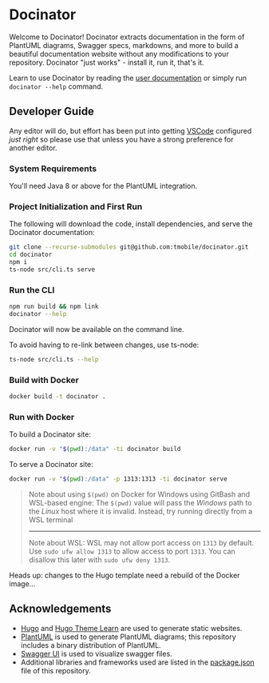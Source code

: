 # Docinator

Welcome to Docinator! Docinator extracts documentation in the form of PlantUML diagrams, Swagger specs, markdowns, and more to build a beautiful documentation website without any modifications to your repository. Docinator "just works" - install it, run it, that's it.

Learn to use Docinator by reading the [user documentation](docs/) or simply run `docinator --help` command.

<!-- TODO 
## User Guide

Docinator is published as an NPM/yarn package using the Gitlab NPM package
registry.

To install and use:

1. Make sure you've already [configured your local NPM/yarn to pull scoped packages
from the Gitlab package
registry](https://docs.gitlab.com/ee/user/packages/npm_registry/#authenticating-with-a-personal-access-token)

2. Then (assuming you've followed the above instructions to configure a package
scope named `@tmobile` mapped to the Gitlab NPM registry):

    ```bash
    npm install -g @tmobile/docinator
    ```
-->

## Developer Guide

Any editor will do, but effort has been put into getting
[VSCode](https://code.visualstudio.com/) configured _just right_ so please use
that unless you have a strong preference for another editor.

### System Requirements

You'll need Java 8 or above for the PlantUML integration.

### Project Initialization and First Run

The following will download the code, install dependencies, and serve the Docinator documentation:

```bash
git clone --recurse-submodules git@github.com:tmobile/docinator.git
cd docinator
npm i
ts-node src/cli.ts serve
```

### Run the CLI

```bash
npm run build && npm link
docinator --help
```

Docinator will now be available on the command line.

To avoid having to re-link between changes, use ts-node:

```bash
ts-node src/cli.ts --help
```

### Build with Docker

```bash
docker build -t docinator .
```

### Run with Docker

To build a Docinator site:

```bash
docker run -v "$(pwd):/data" -ti docinator build
```

To serve a Docinator site:

```bash
docker run -v "$(pwd):/data" -p 1313:1313 -ti docinator serve
```

> Note about using `$(pwd)` on Docker for Windows using GitBash and WSL-based engine: The `$(pwd)` value will pass the _Windows_ path to the _Linux_ host where it is invalid. Instead, try running directly from a WSL terminal
>
> ---
>
> Note about WSL: WSL may not allow port access on `1313` by default. Use `sudo ufw allow 1313` to allow access to port `1313`. You can disallow this later with `sudo ufw deny 1313`.

Heads up: changes to the Hugo template need a rebuild of the Docker image...

## Acknowledgements

* [Hugo](https://gohugo.io/) and [Hugo Theme Learn](https://themes.gohugo.io/hugo-theme-learn/) are used to generate static websites.
* [PlantUML](https://github.com/plantuml/plantuml) is used to generate PlantUML diagrams; this repository includes a binary distribution of PlantUML.
* [Swagger UI](https://swagger.io/tools/swagger-ui/) is used to visualize swagger files.
* Additional libraries and frameworks used are listed in the [package.json](package.json) file of this repository.
